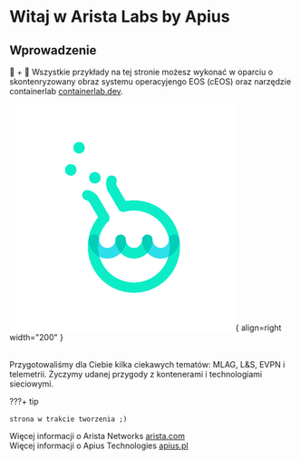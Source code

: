 # Witaj w Arista Labs by Apius    


##  Wprowadzenie

🐳 + 🧪 
Wszystkie przykłady na tej stronie możesz wykonać w oparciu o skontenryzowany obraz systemu operacyjengo EOS (cEOS) oraz narzędzie containerlab [containerlab.dev](https://containerlab.dev). 

![apiuslab](apiuslab.png){ align=right width="200" }

<br>Przygotowaliśmy dla Ciebie kilka ciekawych tematów: MLAG, L&S, EVPN i telemetrii. Życzymy udanej przygody z kontenerami i technologiami sieciowymi.

???+ tip  

    strona w trakcie tworzenia ;)       

Więcej informacji o Arista Networks [arista.com](https://arista.com) <br/>
Więcej informacji o Apius Technologies [apius.pl](https://apius.pl)    

